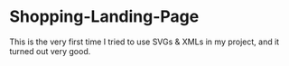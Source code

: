 # Shopping-Landing-Page

This is the very first time I tried to use SVGs & XMLs in my project, and it turned out very good.
